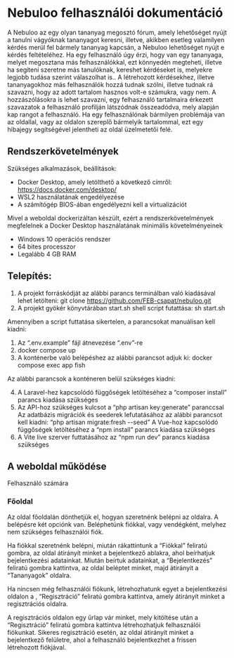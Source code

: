 # Nebuloo felhasználói dokumentáció

A Nebuloo az egy olyan tananyag megosztó fórum, amely lehetőséget nyújt a tanulni vágyóknak tananyagot keresni, illetve, akikben esetleg valamilyen kérdés merül fel bármely tananyag kapcsán, a Nebuloo lehetőséget nyújt e kérdés feltételéhez.
Ha egy felhasználó úgy érzi, hogy van egy tananyaga, melyet megosztana más felhasználókkal, ezt könnyedén megteheti, illetve ha segíteni szeretne más tanulóknak, kereshet kérdéseket is, melyekre legjobb tudása szerint válaszolhat is..
A létrehozott kérdésekhez, illetve tananyagokhoz más felhasználók hozzá tudnak szólni, illetve tudnak rá szavazni, hogy az adott tartalom hasznos volt-e számukra, vagy nem.
A hozzászólásokra is lehet szavazni, egy felhasználó tartalmaira érkezett szavazatok a felhasználó profilján látszódnak összeadódva, mely alapján kap rangot a felhasználó.
Ha egy felhasználónak bármilyen problémája van az oldallal, vagy az oldalon szereplő bármelyik tartalommal, ezt egy hibajegy segítségével jelentheti az oldal üzelmetetői felé.


## Rendszerkövetelmények

Szükséges alkalmazások, beállítások:
* Docker Desktop, amely letölthető a következő címről: https://docs.docker.com/desktop/ 
* WSL2 használatának engedélyezése
* A számítógép BIOS-ában engedélyezni kell a virtualizációt


Mivel a weboldal dockerizáltan készült, ezért a rendszerkövetelmények megfelelnek a Docker Desktop használatának minimális követelményeinek
* Windows 10 operációs rendszer
* 64 bites processzor
* Legalább 4 GB RAM


## Telepítés:
1. A projekt forráskódját az alábbi parancs terminálban való kiadásával lehet letölteni: git clone https://github.com/FEB-csapat/nebuloo.git 
2. A projekt gyökér könyvtárában start.sh shell script futattása: sh start.sh

Amennyiben a script futtatása sikertelen, a parancsokat manuálisan kell kiadni:
1. Az “.env.example” fájl átnevezése “.env”-re
2. docker compose up
3. A konténerbe való belépéshez az alábbi parancsot adjuk ki: docker compose exec app fish

Az alábbi parancsok a konténeren belül szükséges kiadni:

4. A Laravel-hez kapcsolódó függőségek letöltéséhez a “composer install” parancs kiadása szükséges
5. Az API-hoz szükséges kulcsot a “php artisan key:generate” paranccsal
Az adatbázis migrációk és seederek lefutatásához az alábbi parancsot kell kiadni: “php artisan migrate:fresh --seed”
A Vue-hoz kapcsolódó függőségek letöltéséhez a “npm install” parancs kiadása szükséges
6. A Vite live szerver futtatásához az “npm run dev” parancs kiadása szükséges



## A weboldal működése
Felhasználó számára

### Főoldal
Az oldal főoldalán dönthetjük el, hogyan szeretnénk belépni az oldalra. A belépésre két opciónk van. Beléphetünk fiókkal, vagy vendégként, melyhez nem szükséges felhasználói fiók.

Ha fiókkal szeretnénk belépni, miután rákattintunk a “Fiókkal” feliratú gombra, az oldal átirányít minket a bejelentkező ablakra, ahol beírhatjuk bejelentkezési adatainkat. Miután beírtuk adatainkat, a “Bejelentkezés”   feliratú gombra kattintva, az oldal beléptet minket, majd átirányít a “Tananyagok” oldalra.

Ha nincsen még felhasználói fiókunk, létrehozhatunk egyet a bejelentkezési oldalon a , “Regisztráció” feliratú gombra kattintva, amely átirányít minket a regisztrációs oldalra.

A regisztrációs oldalon egy űrlap vár minket, mely kitöltése után a  “Regisztráció” feliratú gombra kattintva létrehozhatjuk felhasználói fiókunkat. Sikeres regisztráció esetén, az oldal átirányít minket a bejelentkező felületre, ahol a felhasználó bejelentkezhet a frissen létrehozott fiókjával.
